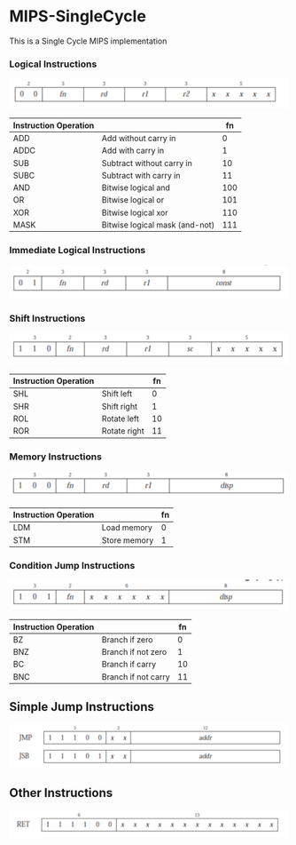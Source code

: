 # MIPS-SingleCycle
This is a Single Cycle MIPS implementation

### Logical Instructions
![img1](https://github.com/gsoosk/MIPS-SingleCycle/blob/master/img/1.png)

| Instruction Operation    |                                | fn  |
|--------------------------|--------------------------------|-----|
| ADD                      | Add without carry in           | 0   |
| ADDC                     | Add with carry in              | 1   |
| SUB                      | Subtract without carry in      | 10  |
| SUBC                     | Subtract with carry in         | 11  |
| AND                      | Bitwise logical and            | 100 |
| OR                       | Bitwise logical or             | 101 |
| XOR                      | Bitwise logical xor            | 110 |
| MASK                     | Bitwise logical mask (and-not) | 111 |

### Immediate Logical Instructions
![img2](https://github.com/gsoosk/MIPS-SingleCycle/blob/master/img/2.png)

### Shift Instructions
![img3](https://github.com/gsoosk/MIPS-SingleCycle/blob/master/img/3.png)

| Instruction Operation    |              | fn |
|--------------------------|--------------|----|
| SHL                      | Shift left   | 0  |
| SHR                      | Shift right  | 1  |
| ROL                      | Rotate left  | 10 |
| ROR                      | Rotate right | 11 |

### Memory Instructions 
![img4](https://github.com/gsoosk/MIPS-SingleCycle/blob/master/img/4.png)


| Instruction Operation    |              | fn|
|--------------------------|--------------|---|
| LDM                      | Load memory  | 0 |
| STM                      | Store memory | 1 |

### Condition Jump Instructions
![img5](https://github.com/gsoosk/MIPS-SingleCycle/blob/master/img/5.png)


| Instruction Operation    |                     | fn |
|--------------------------|---------------------|----|
| BZ                       | Branch if zero      | 0  |
| BNZ                      | Branch if not zero  | 1  |
| BC                       | Branch if carry     | 10 |
| BNC                      | Branch if not carry | 11 |

## Simple Jump Instructions
![img6](https://github.com/gsoosk/MIPS-SingleCycle/blob/master/img/6.png)
## Other Instructions 
![img7](https://github.com/gsoosk/MIPS-SingleCycle/blob/master/img/7.png)
